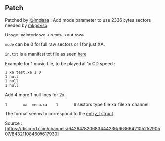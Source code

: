 ## Patch

Patched by [@impiaaa](https://github.com/impiaaa) : Add mode parameter to use 2336 bytes sectors needed by [mkpsxiso](https://github.com/Lameguy64/mkpsxiso).

Usage: xainterleave <mode> <in.txt> <out.raw>

`mode` can be 0 for full raw sectors or 1 for just XA.

`in.txt` is a manifest txt file as seen [here](https://github.com/ChenThread/fromage/blob/master/res/music.txt)

Example for 1 music file, to be played at 1x CD speed :

```
1 xa test.xa 1 0
1 null
1 null
1 null
```

Add 4 more 1 null lines for 2x.

`1       xa  menu.xa    1       0`
sectors type file    xa_file xa_channel

The format seems to correspond to the [entry_t struct](https://github.com/ABelliqueux/candyk-psx/blob/db71929903cc09398f5efc23973f9e136d123bbb/toolsrc/xainterleave/xainterleave.c#L35).

Source : [https://discord.com/channels/642647820683444236/663664210525290507/843211084609617930]
